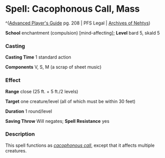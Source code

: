 # Spell: Cacophonous Call, Mass

^([Advanced Player's Guide][ss-mass-cacophonous-call] pg. 208 | PFS Legal | [Archives of Nehtys][sn-mass-cacophonous-call])

**School** enchantment (compulsion) [mind-affecting]; **Level** bard 5, skald 5

### Casting

**Casting Time** 1 standard action

**Components** V, S, M (a scrap of sheet music)

### Effect

**Range** close (25 ft. + 5 ft./2 levels)

**Target** one creature/level (all of which must be within 30 feet)

**Duration** 1 round/level

**Saving Throw** Will negates; **Spell Resistance** yes

### Description

This spell functions as _[cacophonous call]_, except that it affects multiple creatures.

[ss-mass-cacophonous-call]: http://paizo.com/pathfinderRPG/v57
[sn-mass-cacophonous-call]: http://www.archivesofnethys.com/SpellDisplay.aspx?ItemName=Cacophonous%20Call%2C%20Mass
[cacophonous call]: http://www.archivesofnethys.com/SpellDisplay.aspx?ItemName=cacophonous%20call